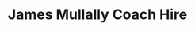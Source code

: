 ---
title: "James Mullally Coach Hire"
address: "Unit 4 Crinnstown Business Centre, Crinnstown Cross, Maynooth, Co. Kildare"
tel: "+353 (0)16 29 0290"
county: "Kildare"
category: "Bus Services"
type: "Content"
lat: "53.376487731933594"
lng: "-6.5927581787109375"
---